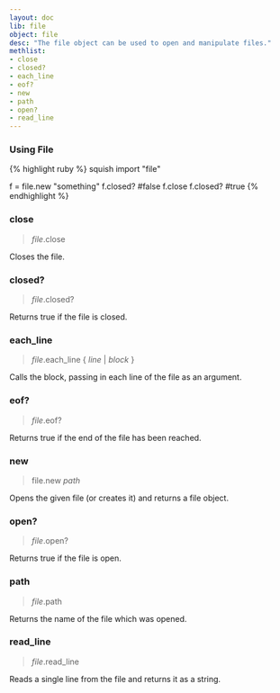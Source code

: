 ```yaml
---
layout: doc
lib: file
object: file
desc: "The file object can be used to open and manipulate files."
methlist:
- close
- closed?
- each_line
- eof?
- new
- path
- open?
- read_line
---
```


### Using File

{% highlight ruby %}
squish import "file"

f = file.new "something"
f.closed?  #false
f.close
f.closed?  #true
{% endhighlight %}

### close
>_file_.close

Closes the file.

### closed?
>_file_.closed?

Returns true if the file is closed.

### each\_line
>_file_.each\_line { _line_ | _block_ }

Calls the block, passing in each line of the file as an argument.

### eof?
>_file_.eof?

Returns true if the end of the file has been reached.

### new
>file.new _path_

Opens the given file (or creates it) and returns a file object.

### open?
>_file_.open?

Returns true if the file is open.

### path
>_file_.path

Returns the name of the file which was opened.

### read\_line
>_file_.read\_line

Reads a single line from the file and returns it as a string.
